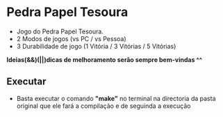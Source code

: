 # Pedra Papel Tesoura

- Jogo do Pedra Papel Tesoura.
- 2 Modos de jogos (vs PC / vs Pessoa)
- 3 Durabilidade de jogo (1 Vitória / 3 Vitórias / 5 Vitórias)

**Ideias(&&)(||)dicas de melhoramento serão sempre bem-vindas ^^**

## Executar
- Basta executar o comando **"make"** no terminal na directoria da pasta original que ele fará a compilação e de seguinda a execução

